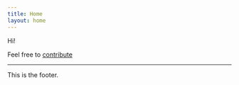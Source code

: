 ```yaml
---
title: Home
layout: home
---
```


Hi!

Feel free to [contribute](https://github.com/AikedeJongste/docs.aikedejongste.nl)

----

This is the footer.
